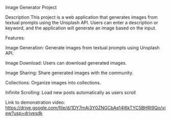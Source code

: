 Image Generator Project

Description
This project is a web application that generates images from textual prompts using the Unsplash API. Users can enter a description or keyword, and the application will generate an image based on the input.

Features:

Image Generation: Generate images from textual prompts using Unsplash API.

Image Download: Users can download generated images.

Image Sharing: Share generated images with the community.

Collections: Organize images into collections.

Infinite Scrolling: Load new posts automatically as users scroll

Link to demonstration video: https://drive.google.com/file/d/1DY7mAi3Y0ZNGCbAe14I6kTYC5BHRl9Qo/view?usp=drivesdk
